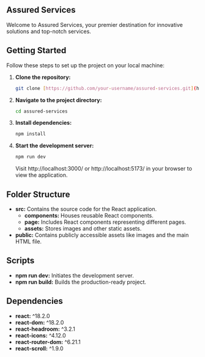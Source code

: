## Assured Services

Welcome to Assured Services, your premier destination for innovative solutions and top-notch services.

## Getting Started

Follow these steps to set up the project on your local machine:

1. **Clone the repository:**
   ```bash
   git clone [https://github.com/your-username/assured-services.git](https://github.com/Shubham-Kumar25/assured-services-landing-page.git)
   ```

2. **Navigate to the project directory:**
   ```bash
   cd assured-services
   ```

3. **Install dependencies:**
   ```bash
   npm install
   ```

4. **Start the development server:**
   ```bash
   npm run dev
   ```
   Visit http://localhost:3000/ or http://localhost:5173/ in your browser to view the application.

## Folder Structure

- **src:** Contains the source code for the React application.
  - **components:** Houses reusable React components.
  - **page:** Includes React components representing different pages.
  - **assets:** Stores images and other static assets.
- **public:** Contains publicly accessible assets like images and the main HTML file.

## Scripts

- **npm run dev:** Initiates the development server.
- **npm run build:** Builds the production-ready project.

## Dependencies

- **react:** ^18.2.0
- **react-dom:** ^18.2.0
- **react-headroom:** ^3.2.1
- **react-icons:** ^4.12.0
- **react-router-dom:** ^6.21.1
- **react-scroll:** ^1.9.0
